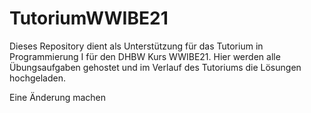 # TutoriumWWIBE21
Dieses Repository dient als Unterstützung für das Tutorium in Programmierung I für den DHBW Kurs WWIBE21. Hier werden alle Übungsaufgaben gehostet und im Verlauf des Tutoriums die Lösungen hochgeladen.

Eine Änderung machen
